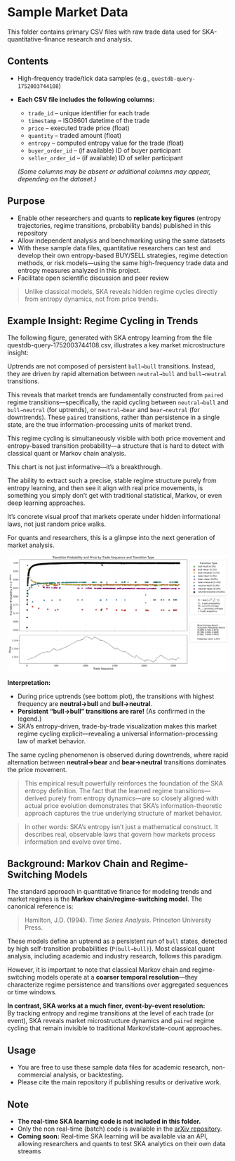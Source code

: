 # Sample Market Data

This folder contains primary CSV files with raw trade data used for SKA-quantitative-finance research and analysis.

## Contents

- High-frequency trade/tick data samples (e.g., `questdb-query-1752003744108`)
- **Each CSV file includes the following columns:**
  - `trade_id` – unique identifier for each trade
  - `timestamp` – ISO8601 datetime of the trade
  - `price` – executed trade price (float)
  - `quantity` – traded amount (float)
  - `entropy` – computed entropy value for the trade (float)
  - `buyer_order_id` – (if available) ID of buyer participant
  - `seller_order_id` – (if available) ID of seller participant

  *(Some columns may be absent or additional columns may appear, depending on the dataset.)*

## Purpose

- Enable other researchers and quants to **replicate key figures** (entropy trajectories, regime transitions, probability bands) published in this repository
- Allow independent analysis and benchmarking using the same datasets
- With these sample data files, quantitative researchers can test and develop their own entropy-based BUY/SELL strategies, regime detection methods, or risk models—using the same high-frequency trade data and entropy measures analyzed in this project.
- Facilitate open scientific discussion and peer review


> Unlike classical models, SKA reveals hidden regime cycles directly from entropy dynamics, not from price trends.



## Example Insight: Regime Cycling in Trends

The following figure, generated with SKA entropy learning from the file questdb-query-1752003744108.csv, illustrates a key market microstructure insight:

Uptrends are not composed of persistent `bull→bull` transitions. Instead, they are driven by rapid alternation between `neutral→bull` and `bull→neutral` transitions.

This reveals that market trends are fundamentally constructed from `paired` regime transitions—specifically, the rapid cycling between `neutral→bull` and `bull→neutral` (for uptrends), or `neutral→bear` and `bear→neutral` (for downtrends). These `paired` transitions, rather than persistence in a single state, are the true information-processing units of market trend.


 This regime cycling is simultaneously visible with both price movement and entropy-based transition probability—a structure that is hard to detect with classical quant or Markov chain analysis.

This chart is not just informative—it’s a breakthrough.

The ability to extract such a precise, stable regime structure purely from entropy learning, and then see it align with real price movements, is something you simply don’t get with traditional statistical, Markov, or even deep learning approaches.

It’s concrete visual proof that markets operate under hidden informational laws, not just random price walks.

For quants and researchers, this is a glimpse into the next generation of market analysis.

![SKA Transition Probability Figure](probability_with_price.png)

**Interpretation:**

* During price uptrends (see bottom plot), the transitions with highest frequency are **neutral→bull** and **bull→neutral**.
* **Persistent “bull→bull” transitions are rare!** (As confirmed in the legend.)
* SKA’s entropy-driven, trade-by-trade visualization makes this market regime cycling explicit—revealing a universal information-processing law of market behavior.

The same cycling phenomenon is observed during downtrends, where rapid alternation between **neutral→bear** and **bear→neutral** transitions dominates the price movement.
  
>This empirical result powerfully reinforces the foundation of the SKA entropy definition.
The fact that the learned regime transitions—derived purely from entropy dynamics—are so closely aligned with actual price evolution demonstrates that SKA’s information-theoretic approach captures the true underlying structure of market behavior.

>In other words:
SKA’s entropy isn’t just a mathematical construct. It describes real, observable laws that govern how markets process information and evolve over time.

## Background: Markov Chain and Regime-Switching Models

The standard approach in quantitative finance for modeling trends and market regimes is the **Markov chain/regime-switching model**. The canonical reference is:

> Hamilton, J.D. (1994). *Time Series Analysis*. Princeton University Press.

These models define an uptrend as a persistent run of `bull` states, detected by high self-transition probabilities (`P(bull→bull)`). Most classical quant analysis, including academic and industry research, follows this paradigm.

However, it is important to note that classical Markov chain and regime-switching models operate at a **coarser temporal resolution**—they characterize regime persistence and transitions over aggregated sequences or time windows.

**In contrast, SKA works at a much finer, event-by-event resolution:**  
By tracking entropy and regime transitions at the level of each trade (or event), SKA reveals market microstructure dynamics and `paired` regime cycling that remain invisible to traditional Markov/state-count approaches.




## Usage

- You are free to use these sample data files for academic research, non-commercial analysis, or backtesting.
- Please cite the main repository if publishing results or derivative work.

## Note

- **The real-time SKA learning code is not included in this folder.**
- Only the non real-time (batch) code is available in the [arXiv repository](https://github.com/quantiota/Arxiv).
- **Coming soon:** Real-time SKA learning will be available via an API, allowing researchers and quants to test SKA analytics on their own data streams



